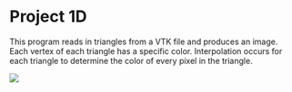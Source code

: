 Project 1D
==========

This program reads in triangles from a VTK file and produces an image. Each vertex of each triangle has a specific color. Interpolation occurs for each triangle to determine the color of every pixel in the triangle.

![](https://raw.github.com/jwei7er/graphics/master/project1D/allTriangles.png)
